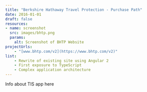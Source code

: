 ```yaml
---
title: "Berkshire Hathaway Travel Protection - Purchase Path"
date: 2016-01-01
draft: false
resources:
- name: screenshot
  src: images/bhtp.png
  params:
    alt: Screenshot of BHTP Website
projectUrls:
    - "[www.bhtp.com/v2](https://www.bhtp.com/v2)"
list:
    - Rewrite of existing site using Angular 2
    - First exposure to TypeScript
    - Complex application architecture
---
```


Info about TIS app here